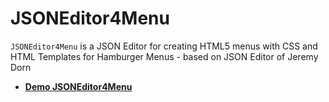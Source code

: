 # JSONEditor4Menu
`JSONEditor4Menu` is a JSON Editor for creating HTML5 menus with CSS and HTML Templates for Hamburger Menus - based on JSON Editor of Jeremy Dorn
* **[Demo JSONEditor4Menu](https://githubuser.github.io/jsoneditor4menu)**
